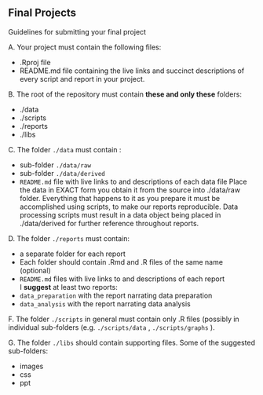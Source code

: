 Final Projects
--- 
Guidelines for submitting your final project

A. Your project must contain the following files:
* .Rproj file
* README.md file containing the live links and succinct descriptions of every script and report in your project.

B. The root of the repository must contain **these and only these** folders: 
* ./data
* ./scripts
* ./reports
* ./libs

C. The folder `./data` must contain :
* sub-folder `./data/raw` 
* sub-folder `./data/derived` 
* `README.md` file with live links to and descriptions of each data file 
Place the data in EXACT form you obtain it from the source into ./data/raw folder. Everything that happens to it as you prepare it must be accomplished using scripts, to make our reports reproducible. Data processing scripts must result in a data object being placed in ./data/derived for further reference throughout reports.  

D. The folder `./reports` must contain:
* a separate folder for each report  
* Each folder should contain .Rmd and .R files of the same name (optional) 
* `README.md` files with live links to and descriptions of each report    
I **suggest** at least two reports:  
* `data_preparation` with the report narrating data preparation 
* `data_analysis` with the report narrating data analysis

F. The folder `./scripts` in general must contain only .R files (possibly in individual sub-folders (e.g. `./scripts/data` , `./scripts/graphs` ).

G. The folder `./libs` should contain supporting files. Some of the suggested sub-folders:
* images  
* css  
* ppt  